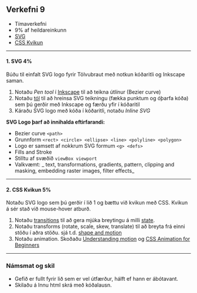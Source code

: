 ## Verkefni 9

- Tímaverkefni
- 9% af heildareinkunn
- [SVG](https://github.com/GunnarThorunnarson/FORR3JS05DU/wiki/SVG)
- [CSS Kvikun](https://github.com/GunnarThorunnarson/FORR3JS05DU/wiki/Kvikun#css-kvikun)

---

#### 1. SVG 4%

Búðu til einfalt SVG logo fyrir Tölvubraut með notkun kóðaritli og Inkscape saman. 

1. Notaðu _Pen tool_ í [Inkscape](https://github.com/GunnarThorunnarson/FORR3FV05EU/wiki/Inkscape) til að teikna útlínur (Bezier curve)  
2. Notaðu [tól](https://github.com/GunnarThorunnarson/FORR3FV05EU/wiki/SVG#t%C3%B3l-til-a%C3%B0-hreinsa-svg-teikningu) til að hreinsa SVG teikningu (fækka punktum og óþarfa kóða) sem þú gerðir með Inkscape og færðu yfir í kóðaritil 
3. Káraðu SVG logo með kóða í kóðaritli, notaðu _Inline SVG_ 

**SVG Logo þarf að innihalda eftirfarandi:**

- Bezier curve `<path>`
- Grunnform `<rect> <circle> <ellipse> <line> <polyline> <polygon> `
- Logo er samsett af nokkrum SVG formum `<g> <defs>`
- Fills and Stroke 
- Stilltu af svæðið `viewBox viewport`
- Valkvæmt: _ text, transformations, gradients, pattern, clipping and masking, embedding raster images, filter effects_ 

<!-- - Transformations (translation, rotation, scaling, skewing)  -->

---

#### 2. CSS Kvikun 5%
Notaðu SVG logo sem þú gerðir í lið 1 og bættu við kvikun með CSS. Kvikun á sér stað við mouse-hover atburð.

1. Notaðu [transitions](https://material.io/design/iconography/animated-icons.html#transitions) til að gera mjúka breytingu á milli [state](https://material.io/design/interaction/states.html#usage). 
1. Notaðu transforms (rotate, scale, skew, translate) til að breyta frá einni stöðu í aðra stöðu. sjá t.d. [shape and motion](https://material.io/design/shape/shape-motion.html#morphing-shape) 
1. Notaðu animation. Skoðaðu [Understanding motion](https://material.io/design/motion/understanding-motion.html#principles) og [CSS Animation for Beginners](https://thoughtbot.com/blog/css-animation-for-beginners) 

---

### Námsmat og skil
- Gefið er fullt fyrir lið sem er vel útfærður, hálft ef hann er ábótavant.
- Skilaðu á Innu html skrá með kóðalausn.
